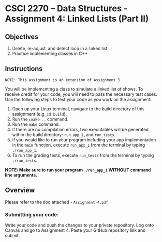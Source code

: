 # CSCI 2270 – Data Structures - Assignment 4:  Linked Lists (Part II)

## Objectives

1. Delete, re-adjust, and detect loop in a linked list
2. Practice implementing classes in C++

## Instructions

`NOTE: This assignment is an extension of Assignment 3`

You will be implementing a class to simulate a linked list of shows. To receive credit for your code, you will need to pass the necessary test cases. Use the following steps to test your code as you work on the assignment:

 1. Open up your Linux terminal, navigate to the build directory of this assignment (e.g. `cd build`).
 2. Run the `cmake ..` command.
 3. Run the `make` command.
 4. If there are no compilation errors, two executables will be generated within the build directory: `run_app_1`, and `run_tests`.
 5. If you would like to run your program including your app implementation in the `main` function, execute `run_app_1` from the terminal by typing `./run_app_1`.
 6. To run the grading tests, execute `run_tests` from the terminal by typing `./run_tests`. 

 **NOTE: Make sure to run your program `./run_app_1` WITHOUT command line arguments.**

## Overview

Please refer to the doc attached - `Assignment-4.pdf`

### Submitting your code:
Write your code and push the changes to your private repository. Log onto Canvas and go to Assignment 4. Paste your GitHub repository link and submit.
